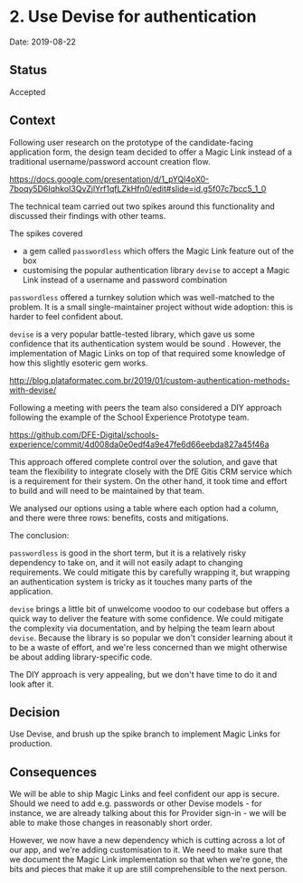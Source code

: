 # 2. Use Devise for authentication

Date: 2019-08-22

## Status

Accepted

## Context

Following user research on the prototype of the candidate-facing
application form, the design team decided to offer a Magic Link
instead of a traditional username/password account creation flow.

https://docs.google.com/presentation/d/1_pYQl4oX0-7boqy5D6IqhkoI3QvZjlYrf1qfLZkHfn0/edit#slide=id.g5f07c7bcc5_1_0

The technical team carried out two spikes around this functionality
and discussed their findings with other teams.

The spikes covered

- a gem called `passwordless` which offers the Magic Link feature out
  of the box
- customising the popular authentication library `devise` to accept a
  Magic Link instead of a username and password combination

`passwordless` offered a turnkey solution which was well-matched to
the problem. It is a small single-maintainer project without wide
adoption: this is harder to feel confident about.

`devise` is a very popular battle-tested library, which gave us some
confidence that its authentication system would be sound . However,
the implementation of Magic Links on top of that required some
knowledge of how this slightly esoteric gem works.

http://blog.plataformatec.com.br/2019/01/custom-authentication-methods-with-devise/

Following a meeting with peers the team also considered a DIY approach
following the example of the School Experience Prototype team.

https://github.com/DFE-Digital/schools-experience/commit/4d008da0e0edf4a9e47fe6d66eebda827a45f46a

This approach offered complete control over the solution, and gave
that team the flexibility to integrate closely with the DfE Gitis CRM
service which is a requirement for their system. On the other hand,
it took time and effort to build and will need to be maintained by
that team.

We analysed our options using a table where each option had a column,
and there were three rows: benefits, costs and mitigations.

The conclusion:

`passwordless` is good in the short term, but it is a relatively risky
dependency to take on, and it will not easily adapt to changing
requirements. We could mitigate this by carefully wrapping it, but
wrapping an authentication system is tricky as it touches many parts
of the application.

`devise` brings a little bit of unwelcome voodoo to our codebase but
offers a quick way to deliver the feature with some confidence. We
could mitigate the complexity via documentation, and by helping the
team learn about `devise`. Because the library is so popular we don't
consider learning about it to be a waste of effort, and we're less
concerned than we might otherwise be about adding library-specific
code.

The DIY approach is very appealing, but we don't have time to do it
and look after it.

## Decision

Use Devise, and brush up the spike branch to implement Magic Links for
production.

## Consequences

We will be able to ship Magic Links and feel confident our app is
secure. Should we need to add e.g. passwords or other Devise models -
for instance, we are already talking about this for Provider sign-in -
we will be able to make those changes in reasonably short order.

However, we now have a new dependency which is cutting across a lot
of our app, and we're adding customisation to it. We need to make sure
that we document the Magic Link implementation so that when we're
gone, the bits and pieces that make it up are still comprehensible to
the next person.
